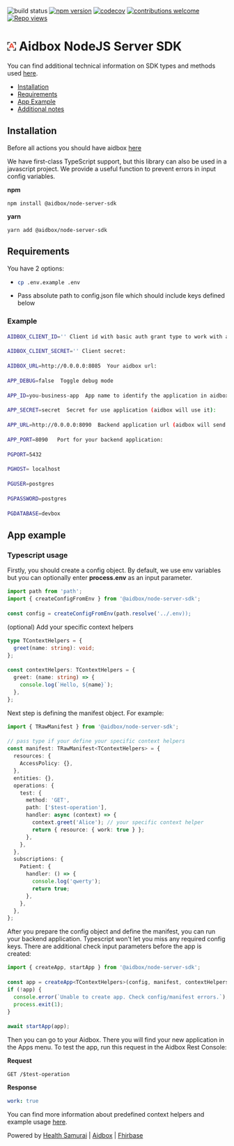 ![build status](https://github.com/aidbox/node-server-sdk/actions/workflows/chore.yaml/badge.svg)
[![npm version](https://badge.fury.io/js/%40aidbox%2Fnode-server-sdk.svg)](https://badge.fury.io/js/%40aidbox%2Fnode-server-sdk)
[![codecov](https://codecov.io/gh/Aidbox/node-server-sdk/branch/main/graph/badge.svg?token=1AF9MVTN3L)](https://codecov.io/gh/Aidbox/node-server-sdk)
[![contributions welcome](https://img.shields.io/badge/contributions-welcome-brightgreen.svg?style=flat)](https://github.com/aidbox/node-server-sdk/issues)
[![Repo views](https://hits.dwyl.com/aidbox/node-server-sdk.svg)](https://hits.dwyl.com/aidbox/node-server-sdk)

<!-- [![https://nodei.co/npm/@aidbox/node-server-sdk.png?downloads=true&downloadRank=true&stars=true](https://nodei.co/npm/@aidbox/node-server-sdk.png?downloads=true&downloadRank=true&stars=true)](https://www.npmjs.com/package/@aidbox/node-server-sdk) -->

# <img src="media/aidbox-logo.png" width="20px"/> Aidbox NodeJS Server SDK

You can find additional technical information on SDK types and methods used [here](https://aidbox.github.io/node-server-sdk/).

- [Installation](#installation)
- [Requirements](#requirements-for-using)
- [App Example](#app-example)
- [Additional notes](#additional)

## Installation

Before all actions you should have aidbox [here](https://docs.aidbox.app/installation)

We have first-class TypeScript support, but this library can also be used in a javascript project. We provide a useful function to prevent errors in input config variables.

**npm**

```npm
npm install @aidbox/node-server-sdk
```

**yarn**

```yarn
yarn add @aidbox/node-server-sdk
```

## Requirements

You have 2 options:

- ```bash
  cp .env.example .env
  ```
- Pass absolute path to config.json file which should include keys defined below

### Example

```bash
AIDBOX_CLIENT_ID='' Client id with basic auth grant type to work with aidbox

AIDBOX_CLIENT_SECRET='' Client secret:

AIDBOX_URL=http://0.0.0.0:8085  Your aidbox url:

APP_DEBUG=false  Toggle debug mode

APP_ID=you-business-app  App name to identify the application in aidbox

APP_SECRET=secret  Secret for use application (aidbox will use it):

APP_URL=http://0.0.0.0:8090  Backend application url (aidbox will send a request to this base url):

APP_PORT=8090   Port for your backend application:

PGPORT=5432

PGHOST= localhost

PGUSER=postgres

PGPASSWORD=postgres

PGDATABASE=devbox
```

## App example

### Typescript usage

Firstly, you should create a config object. By default, we use env variables but you can optionally enter **process.env** as an input parameter.

```typescript
import path from 'path';
import { createConfigFromEnv } from '@aidbox/node-server-sdk';

const config = createConfigFromEnv(path.resolve('../.env));
```

(optional) Add your specific context helpers

```typescript
type TContextHelpers = {
  greet(name: string): void;
};

const contextHelpers: TContextHelpers = {
  greet: (name: string) => {
    console.log(`Hello, ${name}`);
  },
};
```

Next step is defining the manifest object. For example:

```typescript
import { TRawManifest } from '@aidbox/node-server-sdk';

// pass type if your define your specific context helpers
const manifest: TRawManifest<TContextHelpers> = {
  resources: {
    AccessPolicy: {},
  },
  entities: {},
  operations: {
    test: {
      method: 'GET',
      path: ['$test-operation'],
      handler: async (context) => {
        context.greet('Alice'); // your specific context helper
        return { resource: { work: true } };
      },
    },
  },
  subscriptions: {
    Patient: {
      handler: () => {
        console.log('qwerty');
        return true;
      },
    },
  },
};
```

After you prepare the config object and define the manifest, you can run your backend application.
Typescript won't let you miss any required config keys. There are additional check input parameters before the app is created:

```typescript
import { createApp, startApp } from '@aidbox/node-server-sdk';

const app = createApp<TContextHelpers>(config, manifest, contextHelpers);
if (!app) {
  console.error(`Unable to create app. Check config/manifest errors.`);
  process.exit(1);
}

await startApp(app);
```

Then you can go to your Aidbox. There you will find your new application in the Apps menu.
To test the app, run this request in the Aidbox Rest Console:

**Request**

```http
GET /$test-operation
```

**Response**

```yaml
work: true
```

You can find more information about predefined context helpers and example usage [here](https://aidbox.github.io/node-server-sdk/).

Powered by [Health Samurai](http://www.health-samurai.io) | [Aidbox](http://www.health-samurai.io/aidbox) | [Fhirbase](http://www.health-samurai.io/fhirbase)
